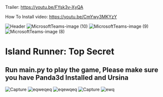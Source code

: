 Trailer: https://youtu.be/FYsk3v-XyQA

How To Install video: https://youtu.be/CmYwy3MKYzY



![Header](https://user-images.githubusercontent.com/62681404/174518800-1ac86947-de0a-4bc2-b7f4-4cd052a4ef4d.png)
![MicrosoftTeams-image (10)](https://user-images.githubusercontent.com/62681404/174583167-142f54f2-e06c-4dbe-9948-db44c218b2f3.png)
![MicrosoftTeams-image (9)](https://user-images.githubusercontent.com/62681404/174583179-bacc51ec-4cbb-4300-8f48-205be529ca0e.png)
![MicrosoftTeams-image (8)](https://user-images.githubusercontent.com/62681404/174520552-5608bdd6-08ad-40e8-bc02-1b78612285fe.png)
# Island Runner: Top Secret
## Run main.py to play the game, Please make sure you have Panda3d Installed and Ursina
![Capture](https://user-images.githubusercontent.com/62681404/171524079-7757e54e-b56e-453d-8260-9be6d005e4f4.JPG)
![eqweqeq](https://user-images.githubusercontent.com/62681404/171524082-efe4a237-4444-4e3a-a9cb-486c35fb702a.JPG)
![eqewqeq](https://user-images.githubusercontent.com/62681404/171524084-1593733a-79f2-4c13-9b6a-f7f727935b70.JPG)
![Capture](https://user-images.githubusercontent.com/62681404/174684804-58d346b4-0d63-40c5-bdf3-f5fb2ef6347c.JPG)
![ewq](https://user-images.githubusercontent.com/62681404/174684809-8852a318-c3c6-449e-a9f1-769f5a2c58a1.JPG)
